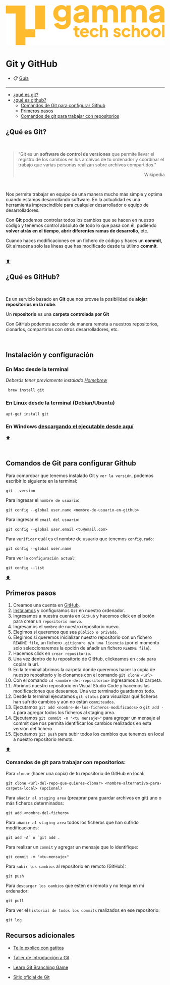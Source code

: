 ![logo de GammaTech School](../assets/Logo_Yellow.png)

# Git y GitHub

- 📋 [Guía](../../README.md)
---
+ [¿qué es git?](#¿qué-es-git)
+ [¿qué es github?](#¿qué-es-github)
    - [Comandos de Git para configurar Github](#comandos-de-git-para-configurar-github)
    - [Primeros pasos](#primeros-pasos)
    - [Comandos de git para trabajar con repositorios](#comandos-de-git-para-trabajar-con-repositorios)

## ¿Qué es Git?  
<br>

>“Git es un **software de control de versiones** que permite llevar el registro de los cambios en los archivos de tu ordenador y coordinar el trabajo que varias personas realizan sobre archivos compartidos."<div style="text-align: right"> Wikipedia </div>

<br>

Nos permite trabajar en equipo de una manera mucho más simple y optima cuando estamos desarrollando software. En la actualidad es una herramienta imprescindible para cualquier desarrollador o equipo de desarrolladores.

Con **Git** podemos controlar todos los cambios que se hacen en nuestro código y tenemos control absoluto de todo lo que pasa con él, pudiendo **volver atrás en el tiempo**, **abrir diferentes ramas de desarrollo**, etc.

Cuando haces modificaciones en un fichero de código y haces un **commit**, Git almacena solo las líneas que has modificado desde tu útlimo **commit**.

<br>
<a href="#git-y-github">⬆️</a>

## ¿Qué es GitHub?

<br>

Es un servicio basado en **Git** que nos provee la posibilidad de **alojar repositorios en la nube**. 

Un **repositorio** es una **carpeta controlada por Git**

Con GitHub podemos acceder de manera remota a nuestros repositorios, clonarlos, compartirlos con otros desarrolladores, etc. 

<br>

## Instalación y configuración

### En Mac desde la terminal
*Deberás tener previamente instalado [Homebrew](https://brew.sh/)*

```
 brew install git
```

### En Linux desde la terminal (Debian/Ubuntu)

```
apt-get install git
```

### En Windows [descargando el ejecutable desde aquí](https://git-scm.com/download/win)
<a href="#git-y-github">⬆️</a>

<br>

## Comandos de Git para configurar Github
Para comprobar que tenemos instalado Git y `ver la versión`, podemos escribir lo siguiente en la terminal:

```
git --version
```


Para ingresar el `nombre de usuario`:
```
git config --global user.name <nombre-de-usuario-en-github>
```


Para ingresar el `email del usuario`:
```
git config --global user.email <tu@email.com>
```


Para `verificar` cuál es el nombre de usuario que tenemos `configurado`:

```
git config --global user.name
```


Para ver la `configuración actual`:
```
git config --list
``` 

<a href="#git-y-github">⬆️</a>  

## Primeros pasos

1. Creamos una cuenta en [GitHub](https://github.com/).
2. [Instalamos](https://git-scm.com/downloads) y configuramos `Git` en nuestro ordenador.
3. Ingresamos a nuestra cuenta en `GitHub` y hacemos click en el botón para crear un `repositorio nuevo`.
4. Ingresamos el `nombre` de nuestro repositorio nuevo.
5. Elegimos si queremos que sea `público o privado`.
6. Elegimos si queremos inicializar nuestro repositorio con un fichero `README file`, un fichero `.gitignore `y/o` una licencia` (por el momento solo seleccionaremos la opción de añadir un fichero `README file`).
7. Hacemos click en `crear repositorio`.
8. Una vez dentro de tu repositorio de GitHub, clickeamos en `code` para copiar la url.
9. En la terminal abrimos la carpeta donde queremos hacer la copia de nuestro repositorio y lo clonamos con el comando `git clone <url>`
10. Con el comando `cd <nombre-del-repositorio>` ingresamos a la carpeta.
11. Abrimos nuestro repositorio en Visual Studio Code y hacemos las modificaciones que deseamos. Una vez terminado guardamos todo. 
12. Desde la terminal ejecutamos `git status` para visualizar qué ficheros han sufrido cambios y aún no están `commiteados`.
13. Ejecutamos `git add <nombre-de-los-ficheros-modificados>` o `git add -A` para agregar todos los ficheros al staging area.
14. Ejecutamos `git commit -m "<tu mensaje>"` para agregar un mensaje al commit que nos permita identificar los cambios realizados en esta versión del fichero.
15. Ejecutamos `git push` para subir todos los cambios que tenemos en local a nuestro repositorio remoto.

<a href="#git-y-github">⬆️</a>

### Comandos de git para trabajar con repositorios:

Para `clonar` (hacer una copia) de tu repositorio de GitHub en local:

```
git clone <url-del-repo-que-quieres-clonar> <nombre-alternativo-para-carpeta-local> (opcional)
``` 


Para `añadir al staging area` (preaprar para guardar archivos en git) uno o más ficheros determinados:
```
git add <nombre-del-fichero>
```


Para `añadir al staging area` todos los ficheros que han sufrido modificaciones:
```
git add -A` o `git add .
```


Para realizar un `commit` y agregar un mensaje que lo identifique:
```
git commit -m "<tu-mensaje>"
``` 


Para `subir los cambios` al repositorio en remoto (GitHub):
```
git push
``` 


Para `descargar los cambios` que estén en remoto y no tenga en mi ordenador:
```
git pull
```

Para ver el `historial de todos los commits` realizados en ese repositorio:

```
git log
```



## Recursos adicionales

- [Te lo explico con gatitos](https://teloexplicocongatitos.com/poster/tlecg04) 

- [Taller de Introducción a Git](https://www.youtube.com/watch?v=HiXLkL42tMU)

- [Learn Git Branching Game](https://learngitbranching.js.org/)

- [Sitio oficial de Git](https://git-scm.com/)
